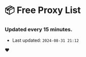 # :package: Free Proxy List
### Updated every 15 minutes.

- Last updated: `2024-08-31 21:12`

:heart:
